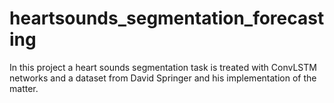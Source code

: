# heartsounds_segmentation_forecasting
In this project a heart sounds segmentation task is treated with ConvLSTM networks and a dataset from David Springer and his implementation of the matter.
